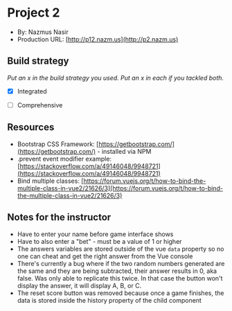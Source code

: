 # Project 2
+ By: Nazmus Nasir
+ Production URL: [http://p12.nazm.us](http://p2.nazm.us)

## Build strategy
*Put an x in the build strategy you used. Put an x in each if you tackled both.*
+ [x] Integrated
+ [ ] Comprehensive


## Resources
- Bootstrap CSS Framework: [https://getbootstrap.com/](https://getbootstrap.com/) - installed via NPM
- .prevent event modifier example: [https://stackoverflow.com/a/49146048/9948721](https://stackoverflow.com/a/49146048/9948721)
- Bind multiple classes: [https://forum.vuejs.org/t/how-to-bind-the-multiple-class-in-vue2/21626/3](https://forum.vuejs.org/t/how-to-bind-the-multiple-class-in-vue2/21626/3)

## Notes for the instructor
- Have to enter your name before game interface shows
- Have to also enter a "bet" - must be a value of 1 or higher
- The answers variables are stored outside of the vue `data` property so no one can cheat and get the right answer from the Vue console
- There's currently a bug where if the two random numbers generated are the same and they are being subtracted,
their answer results in 0, aka false. Was only able to replicate this twice. In that case the button won't display the
answer, it will display A, B, or C.
- The reset score button was removed because once a game finishes, the data is stored inside the history property of the child component
